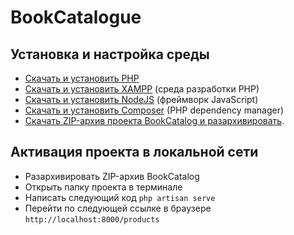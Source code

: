 <h1>BookCatalogue</h1>

## Установка и настройка среды

- [Скачать и установить PHP](https://www.php.net/downloads.php)
- [Скачать и установить XAMPP](https://www.apachefriends.org/index.html) (среда разработки PHP)
- [Скачать и установить NodeJS](https://nodejs.org/en/) (фреймворк JavaScript) 
- [Скачать и установить Composer](https://getcomposer.org/) (PHP dependency manager) 
- [Скачать ZIP-архив проекта BookCatalog и разархивировать](https://github.com/bekezh/bookcatalog/archive/refs/heads/master.zip).

## Активация проекта в локальной сети

- Разархивировать ZIP-архив BookCatalog
- Открыть папку проекта в терминале
- Написать следующий код
```php artisan serve```
- Перейти по следующей ссылке в браузере
```http://localhost:8000/products```
